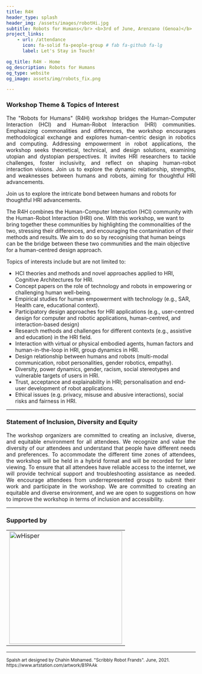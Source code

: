 ```yaml
---
title: R4H
header_type: splash
header_img: /assets/images/robotHi.jpg
subtitle: Robots for Humans</br> <b>3rd of June, Arenzano (Genoa)</b>
project_links:
    - url: /attendance
      icon: fa-solid fa-people-group # fab fa-github fa-lg
      label: Let's Stay in Touch!

og_title: R4H - Home
og_description: Robots for Humans
og_type: website
og_image: assets/img/robots_fix.png

---
```


### Workshop Theme & Topics of Interest

<p style="text-align: justify;">
The "Robots for Humans" (R4H) workshop bridges the Human-Computer Interaction (HCI) and Human-Robot Interaction (HRI) communities. Emphasizing commonalities and differences, the workshop encourages methodological exchange and explores human-centric design in robotics and computing. Addressing empowerment in robot applications, the workshop seeks theoretical, technical, and design solutions, examining utopian and dystopian perspectives. It invites HRI researchers to tackle challenges, foster inclusivity, and reflect on shaping human-robot interaction visions. Join us to explore the dynamic relationship, strengths, and weaknesses between humans and robots, aiming for thoughtful HRI advancements.

Join us to explore the intricate bond between humans and robots for thoughtful HRI advancements.

The R4H combines the Human-Computer Interaction (HCI) community with the Human-Robot Interaction (HRI) one. With this workshop, we want to bring together these communities by highlighting the commonalities of the two, stressing their differences, and encouraging the contamination of their methods and results. We aim to do so by recognising that human beings can be the bridge between these two communities and the main objective for a human-centred design approach. 
</p>

Topics of interests include but are not limited to:
* HCI theories and methods and novel approaches applied to HRI, Cognitive Architectures for HRI.
* Concept papers on the role of technology and robots in empowering or challenging human well-being.
* Empirical studies for human empowerment with technology (e.g., SAR, Health care, educational context).
* Participatory design approaches for HRI applications (e.g., user-centred design for computer and robotic applications, human-centred, and interaction-based design)
* Research methods and challenges for different contexts (e.g., assistive and education) in the HRI field.
* Interaction with virtual or physical embodied agents, human factors and human-in-the-loop in HRI, group dynamics in HRI.
* Design relationship between humans and robots (multi-modal communication, robot personalities, gender robotics, empathy).
* Diversity, power dynamics, gender, racism, social stereotypes and vulnerable targets of users in HRI.
* Trust, acceptance and explainability in HRI; personalisation and end-user development of robot applications.
* Ethical issues (e.g. privacy, misuse and abusive interactions), social risks and fairness in HRI.

---

### Statement of Inclusion, Diversity and Equity

<p style="text-align: justify;">
The workshop organizers are committed to creating an inclusive, diverse, and equitable environment for all attendees. We recognize and value the diversity of our attendees and understand that people have different needs and preferences. To accommodate the different time zones of attendees, the workshop will be held in a hybrid format and will be recorded for later viewing. To ensure that all attendees have reliable access to the internet, we will provide technical support and troubleshooting assistance as needed. We encourage attendees from underrepresented groups to submit their work and participate in the workshop. We are committed to creating an equitable and diverse environment, and we are open to suggestions on how to improve the workshop in terms of inclusion and accessibility.
</p>

---

### Supported by

<table>
  <tr>
    <!-- 
    <td> <img src="assets/img/genova_more.png" alt="Genova More" width="300"/> </td>
    <td> <img  src="assets/img/genova_logo.png" alt="Genova Logo" width="300"/> </td>
    -->
    <td> <img  src="assets/img/whisper.png" alt="wHisper" width="300"/> </td>
  </tr>
  <!--
  <tr>
    <td> <img src="assets/img/raise.png" alt="Raise" width="300"/> </td>
    <td> <img src="assets/img/coro.jpeg" alt="CoRo" width="300"/> </td>
    <td> <img src="assets/img/RAS.png" alt="IEEE RAS" width="300"/> </td>
  </tr>
  -->
</table>

---

<p class="card-text"><small class="text-muted">Spalsh art designed by Chahin Mohamed. "Scribbly Robot Frands". June, 2021. <a>https://www.artstation.com/artwork/B1PAAk</a></small></p>
